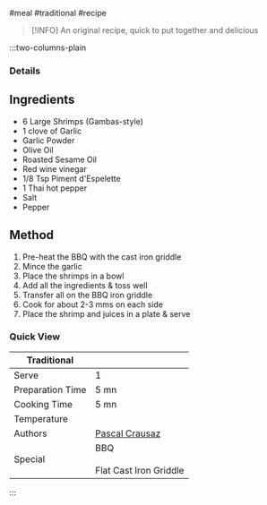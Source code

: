 #meal #traditional #recipe

> [!INFO]
> An original recipe, quick to put together and delicious

:::two-columns-plain

### Details
## Ingredients

- 6 Large Shrimps (Gambas-style)
- 1 clove of Garlic
- Garlic Powder
- Olive Oil
- Roasted Sesame Oil
- Red wine vinegar
- 1/8 Tsp Piment d'Espelette
- 1 Thai hot pepper
- Salt
- Pepper


## Method

1. Pre-heat the BBQ with the cast iron griddle
2. Mince the garlic
3. Place the shrimps in a bowl
4. Add all the ingredients & toss well
5. Transfer all on the BBQ iron griddle
6. Cook for about 2-3 mms on each side
7. Place the shrimp and juices in a plate & serve



### Quick View
| Traditional      |                                                |
| ---------------- | ---------------------------------------------- |
| Serve            | 1                                              |
| Preparation Time | 5 mn                                           |
| Cooking Time     | 5 mn                                           |
| Temperature      |                                                |
| Authors          | [Pascal Crausaz](mailto:pascal@askpascal.com)  |
| Special          | BBQ<br><br>Flat Cast Iron Griddle              |

:::

